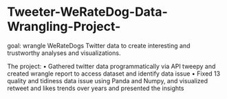 # Tweeter-WeRateDog-Data-Wrangling-Project-
goal: wrangle WeRateDogs Twitter data to create interesting and trustworthy analyses and visualizations.

The project:
•	Gathered twitter data programmatically via API tweepy and created wrangle report to access dataset and identify data issue 
•	Fixed 13 quality and tidiness data issue using Panda and Numpy, and visualized retweet and likes trends over years and presented the insights	

